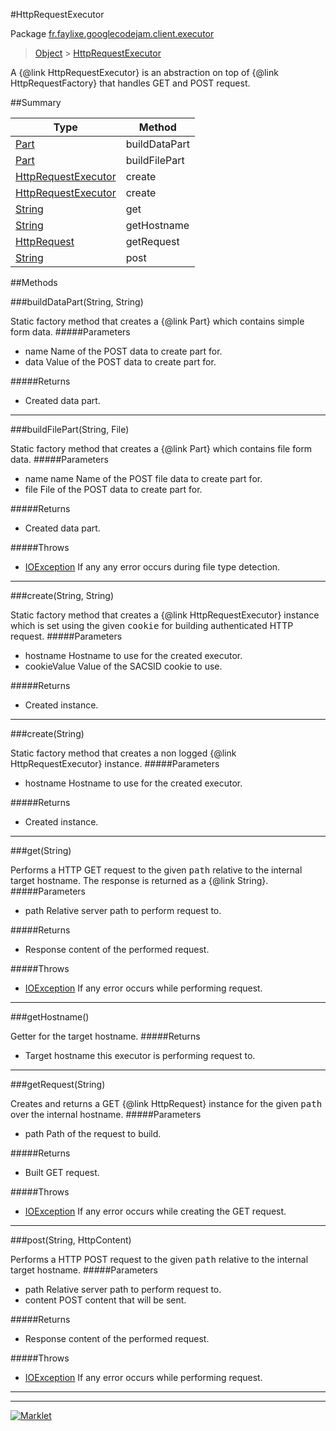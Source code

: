 #HttpRequestExecutor

Package [fr.faylixe.googlecodejam.client.executor](README.md)<br>
> [Object](../../../../java/lang/Object.md) > [HttpRequestExecutor](HttpRequestExecutor.md)

<p>A {@link HttpRequestExecutor} is an abstraction
 on top of {@link HttpRequestFactory} that handles
 GET and POST request.</p>

##Summary

Type | Method
 --- | --- 
[Part](../../../../com/google/api/client/http/Part.md) | buildDataPart
[Part](../../../../com/google/api/client/http/Part.md) | buildFilePart
[HttpRequestExecutor](HttpRequestExecutor.md) | create
[HttpRequestExecutor](HttpRequestExecutor.md) | create
[String](../../../../java/lang/String.md) | get
[String](../../../../java/lang/String.md) | getHostname
[HttpRequest](../../../../com/google/api/client/http/HttpRequest.md) | getRequest
[String](../../../../java/lang/String.md) | post

##Methods

###buildDataPart(String, String)


Static factory method that creates a {@link Part} which contains
 simple form data.
#####Parameters


* name Name of the POST data to create part for.
* data Value of the POST data to create part for.

#####Returns


* Created data part.

---
###buildFilePart(String, File)


Static factory method that creates a {@link Part} which contains
 file form data.
#####Parameters


* name name Name of the POST file data to create part for.
* file File of the POST data to create part for.

#####Returns


* Created data part.

#####Throws

* [IOException](../../../../java/io/IOException.md) If any any error occurs during file type detection.

---
###create(String, String)


Static factory method that creates a {@link HttpRequestExecutor} instance
 which is set using the given <tt>cookie</tt> for building authenticated
 HTTP request.
#####Parameters


* hostname Hostname to use for the created executor.
* cookieValue Value of the SACSID cookie to use.

#####Returns


* Created instance.

---
###create(String)


Static factory method that creates a non logged
 {@link HttpRequestExecutor} instance.
#####Parameters


* hostname Hostname to use for the created executor.

#####Returns


* Created instance.

---
###get(String)


Performs a HTTP GET request to the given <tt>path</tt>
 relative to the internal target hostname. The response
 is returned as a {@link String}.
#####Parameters


* path Relative server path to perform request to.

#####Returns


* Response content of the performed request.

#####Throws

* [IOException](../../../../java/io/IOException.md) If any error occurs while performing request.

---
###getHostname()


Getter for the target hostname.
#####Returns


* Target hostname this executor is performing request to.

---
###getRequest(String)


Creates and returns a GET {@link HttpRequest} instance
 for the given <tt>path</tt> over the internal hostname.
#####Parameters


* path Path of the request to build.

#####Returns


* Built GET request.

#####Throws

* [IOException](../../../../java/io/IOException.md) If any error occurs while creating the GET request.

---
###post(String, HttpContent)


Performs a HTTP POST request to the given <tt>path</tt>
 relative to the internal target hostname.
#####Parameters


* path Relative server path to perform request to.
* content POST content that will be sent.

#####Returns


* Response content of the performed request.

#####Throws

* [IOException](../../../../java/io/IOException.md) If any error occurs while performing request.

---
---
[![Marklet](https://img.shields.io/badge/Generated%20by-Marklet-green.svg)](https://github.com/Faylixe/marklet)
